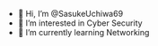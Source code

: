 - 👋 Hi, I’m @SasukeUchiwa69
- 👀 I’m interested in Cyber Security
- 🌱 I’m currently learning Networking


<!---
SasukeUchiwa69/SasukeUchiwa69 is a ✨ special ✨ repository because its `README.md` (this file) appears on your GitHub profile.
You can click the Preview link to take a look at your changes.
--->
